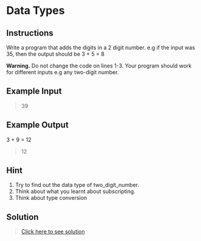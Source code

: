# Data Types

## Instructions

Write a program that adds the digits in a 2 digit number. e.g if the input was 35, then the output should be 3 + 5 = 8

**Warning.** Do not change the code on lines 1-3. Your program should work for different inputs e.g any two-digit number.

## Example Input

> 39

## Example Output

3 + 9 = 12

> 12

## Hint

1. Try to find out the data type of two_digit_number.
2. Think about what you learnt about subscripting.
3. Think about type conversion

## Solution

> [Click here to see solution](./02_data-type-exercise.py)
